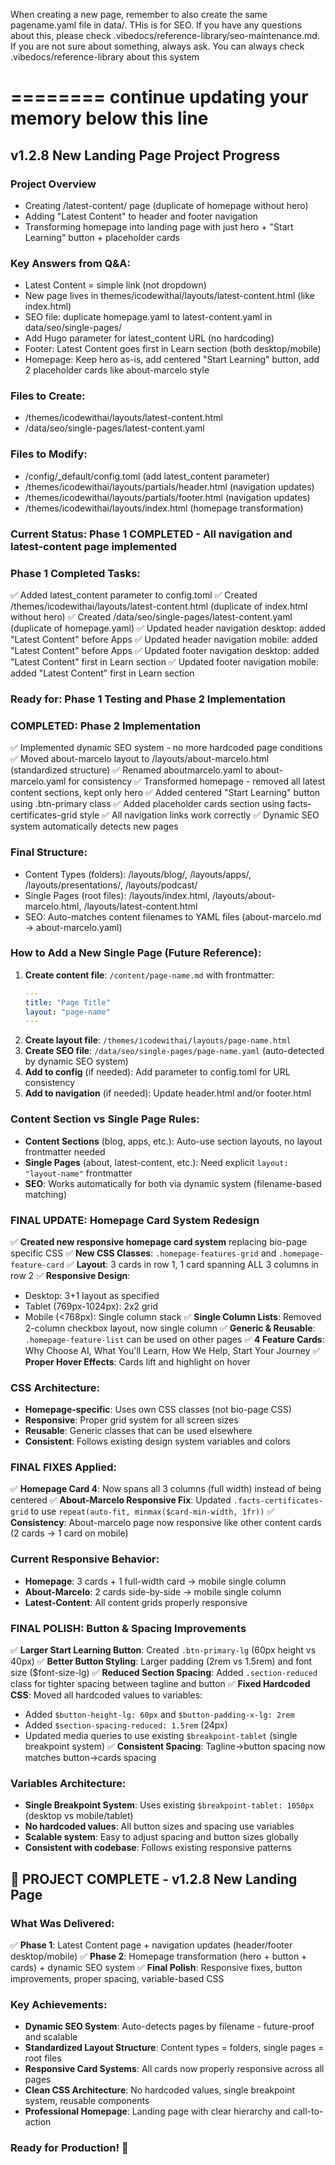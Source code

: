 When creating a new page, remember to also create the same pagename.yaml file in data/.  THis is for SEO.  If you have any questions about this, please check .vibedocs/reference-library/seo-maintenance.md.
If you are not sure about something, always ask.  You can always check .vibedocs/reference-library about this system

========
continue updating your memory below this line
========

## v1.2.8 New Landing Page Project Progress

### Project Overview
- Creating /latest-content/ page (duplicate of homepage without hero)
- Adding "Latest Content" to header and footer navigation 
- Transforming homepage into landing page with just hero + "Start Learning" button + placeholder cards

### Key Answers from Q&A:
- Latest Content = simple link (not dropdown)
- New page lives in themes/icodewithai/layouts/latest-content.html (like index.html)
- SEO file: duplicate homepage.yaml to latest-content.yaml in data/seo/single-pages/
- Add Hugo parameter for latest_content URL (no hardcoding)
- Footer: Latest Content goes first in Learn section (both desktop/mobile)
- Homepage: Keep hero as-is, add centered "Start Learning" button, add 2 placeholder cards like about-marcelo style

### Files to Create:
- /themes/icodewithai/layouts/latest-content.html
- /data/seo/single-pages/latest-content.yaml

### Files to Modify:
- /config/_default/config.toml (add latest_content parameter)
- /themes/icodewithai/layouts/partials/header.html (navigation updates)
- /themes/icodewithai/layouts/partials/footer.html (navigation updates) 
- /themes/icodewithai/layouts/index.html (homepage transformation)

### Current Status: Phase 1 COMPLETED - All navigation and latest-content page implemented

### Phase 1 Completed Tasks:
✅ Added latest_content parameter to config.toml
✅ Created /themes/icodewithai/layouts/latest-content.html (duplicate of index.html without hero)
✅ Created /data/seo/single-pages/latest-content.yaml (duplicate of homepage.yaml)
✅ Updated header navigation desktop: added "Latest Content" before Apps
✅ Updated header navigation mobile: added "Latest Content" before Apps
✅ Updated footer navigation desktop: added "Latest Content" first in Learn section
✅ Updated footer navigation mobile: added "Latest Content" first in Learn section

### Ready for: Phase 1 Testing and Phase 2 Implementation

### COMPLETED: Phase 2 Implementation
✅ Implemented dynamic SEO system - no more hardcoded page conditions
✅ Moved about-marcelo layout to /layouts/about-marcelo.html (standardized structure)
✅ Renamed aboutmarcelo.yaml to about-marcelo.yaml for consistency
✅ Transformed homepage - removed all latest content sections, kept only hero
✅ Added centered "Start Learning" button using .btn-primary class
✅ Added placeholder cards section using facts-certificates-grid style
✅ All navigation links work correctly
✅ Dynamic SEO system automatically detects new pages

### Final Structure:
- Content Types (folders): /layouts/blog/, /layouts/apps/, /layouts/presentations/, /layouts/podcast/
- Single Pages (root files): /layouts/index.html, /layouts/about-marcelo.html, /layouts/latest-content.html
- SEO: Auto-matches content filenames to YAML files (about-marcelo.md → about-marcelo.yaml)

### How to Add a New Single Page (Future Reference):
1. **Create content file**: `/content/page-name.md` with frontmatter:
   ```yaml
   ---
   title: "Page Title"
   layout: "page-name"
   ---
   ```
2. **Create layout file**: `/themes/icodewithai/layouts/page-name.html`
3. **Create SEO file**: `/data/seo/single-pages/page-name.yaml` (auto-detected by dynamic SEO system)
4. **Add to config** (if needed): Add parameter to config.toml for URL consistency
5. **Add to navigation** (if needed): Update header.html and/or footer.html

### Content Section vs Single Page Rules:
- **Content Sections** (blog, apps, etc.): Auto-use section layouts, no layout frontmatter needed
- **Single Pages** (about, latest-content, etc.): Need explicit `layout: "layout-name"` frontmatter
- **SEO**: Works automatically for both via dynamic system (filename-based matching)

### FINAL UPDATE: Homepage Card System Redesign
✅ **Created new responsive homepage card system** replacing bio-page specific CSS
✅ **New CSS Classes**: `.homepage-features-grid` and `.homepage-feature-card`
✅ **Layout**: 3 cards in row 1, 1 card spanning ALL 3 columns in row 2
✅ **Responsive Design**: 
   - Desktop: 3+1 layout as specified
   - Tablet (769px-1024px): 2x2 grid
   - Mobile (<768px): Single column stack
✅ **Single Column Lists**: Removed 2-column checkbox layout, now single column
✅ **Generic & Reusable**: `.homepage-feature-list` can be used on other pages
✅ **4 Feature Cards**: Why Choose AI, What You'll Learn, How We Help, Start Your Journey
✅ **Proper Hover Effects**: Cards lift and highlight on hover

### CSS Architecture:
- **Homepage-specific**: Uses own CSS classes (not bio-page CSS)
- **Responsive**: Proper grid system for all screen sizes  
- **Reusable**: Generic classes that can be used elsewhere
- **Consistent**: Follows existing design system variables and colors

### FINAL FIXES Applied:
✅ **Homepage Card 4**: Now spans all 3 columns (full width) instead of being centered
✅ **About-Marcelo Responsive Fix**: Updated `.facts-certificates-grid` to use `repeat(auto-fit, minmax($card-min-width, 1fr))` 
✅ **Consistency**: About-marcelo page now responsive like other content cards (2 cards → 1 card on mobile)

### Current Responsive Behavior:
- **Homepage**: 3 cards + 1 full-width card → mobile single column
- **About-Marcelo**: 2 cards side-by-side → mobile single column  
- **Latest-Content**: All content grids properly responsive

### FINAL POLISH: Button & Spacing Improvements
✅ **Larger Start Learning Button**: Created `.btn-primary-lg` (60px height vs 40px)
✅ **Better Button Styling**: Larger padding (2rem vs 1.5rem) and font size ($font-size-lg)
✅ **Reduced Section Spacing**: Added `.section-reduced` class for tighter spacing between tagline and button
✅ **Fixed Hardcoded CSS**: Moved all hardcoded values to variables:
   - Added `$button-height-lg: 60px` and `$button-padding-x-lg: 2rem`
   - Added `$section-spacing-reduced: 1.5rem` (24px)
   - Updated media queries to use existing `$breakpoint-tablet` (single breakpoint system)
✅ **Consistent Spacing**: Tagline→button spacing now matches button→cards spacing

### Variables Architecture:
- **Single Breakpoint System**: Uses existing `$breakpoint-tablet: 1050px` (desktop vs mobile/tablet)
- **No hardcoded values**: All button sizes and spacing use variables
- **Scalable system**: Easy to adjust spacing and button sizes globally
- **Consistent with codebase**: Follows existing responsive patterns

## 🎉 PROJECT COMPLETE - v1.2.8 New Landing Page

### What Was Delivered:
✅ **Phase 1**: Latest Content page + navigation updates (header/footer desktop/mobile)
✅ **Phase 2**: Homepage transformation (hero + button + cards) + dynamic SEO system
✅ **Final Polish**: Responsive fixes, button improvements, proper spacing, variable-based CSS

### Key Achievements:
- **Dynamic SEO System**: Auto-detects pages by filename - future-proof and scalable
- **Standardized Layout Structure**: Content types = folders, single pages = root files
- **Responsive Card Systems**: All cards now properly responsive across all pages
- **Clean CSS Architecture**: No hardcoded values, single breakpoint system, reusable components
- **Professional Homepage**: Landing page with clear hierarchy and call-to-action

### Ready for Production! 🚀
